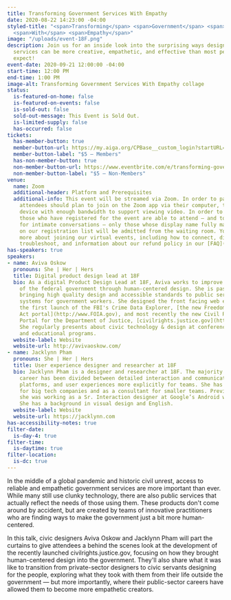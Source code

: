```yaml
---
title: Transforming Government Services With Empathy
date: 2020-08-22 14:23:00 -04:00
styled-title: "<span>Transforming</span> <span>Government</span> <span>Services</span>
  <span>With</span> <span>Empathy</span>"
image: "/uploads/event-18F.png"
description: Join us for an inside look into the surprising ways design for government
  services can be more creative, empathetic, and effective than most people would
  expect!
event-date: 2020-09-21 12:00:00 -04:00
start-time: 12:00 PM
end-time: 1:00 PM
image-alt: Transforming Government Services With Empathy collage
status:
  is-featured-on-home: false
  is-featured-on-events: false
  is-sold-out: false
  sold-out-message: This Event is Sold Out.
  is-limited-supply: false
  has-occurred: false
tickets:
  has-member-button: true
  member-button-url: https://my.aiga.org/CPBase__custom_login?startURL=%2Fsetup%2Fsecur%2FRemoteAccessAuthorizationPage.apexp%3Fsource%3DCAAAAXQYHYrAME8wMUgwMDAwMDA0Qzk1AAAA4oSo7dsFvNWljVNT_qsfuxQs1nosCCj7I-pZ0CbAdcTjfj4MatA1O6dMztneC6WADHGS1p3p_SBBKY6L6DpUeRrEN_vTj5c78IGUy-52CGe5-If6xmgyRNX_S4Xt4UBrHBFUrg9cNJ5wnhK3FXAd094Ptb9OoX1-rr3wutKAT0EGCOr45J-Yn0xf8B5GpwZjPjWnAZcLLZQgzTgMskdts0gKf1Zpw4T4u4a61QJVJlfy4lx7l0jpqcFzim5oda0k9MgeO5yx8AfQtXtRJKRyG1qhcmooVXJYcu3lu8wrsyN3aGsbYXc9vm8_mL6s13wWS3BUN_xz8UPLTX1QSC1oWcR2i9kPh8PpZ5qiedkdgPlGKKnUVRYtF0NUQSuFGR3-NIMPggWtiDWI9bx1-1v_31Q72YfHtyvACmRUGtp8A73OQEqu8B-bgL2dM-CTSx6xgNm1ZU2sNt7Rt2a6JCPP4wGnlESvAhORmuF2IDTP5UM3RTmrYObpbigkLRAa2-MT07d8cNQ1GGGL_rEZKxhHD0h1XWSbUX2NmC54OjM2y3NMc08t1aS7ZyRA4JZn7v_cX4xDUAhu3TOS8-rDU824hCTDA-nu1wXl9S71HajiyzWJhQS5nvWKFlAIe-kUu5VMFwmABnbzhBz2PKElCQupWXnV5YCPqQNGqDX5OF06t-sFRlLjjE7JhanrfVi2RbmsBWhsS12O9Wk-_5Jgctnd-gGjB8WFJrB0z7i2GThU6VSPlNliewn7nJxKQabsWfoOYLPwkh1Kpf4JmAH7729MvhrtN2V093KZfE9eYTAMDMDFfykKznbmRFAkgoY-hlN4yVkgudc09QTbuHZG7x1_vlJAGMFrs7BS5aKLFNw_hcEdl2O_kBUAgiRy2M6CkkkNAJxNSmOA4XWvN4HChSxtKLZlPZxDofOj0SvalBbvlbHV
  member-button-label: "$5 — Members"
  has-non-member-button: true
  non-member-button-url: https://www.eventbrite.com/e/transforming-government-services-with-empathy-tickets-117861116773
  non-member-button-label: "$5 — Non-Members"
venue:
  name: Zoom
  additional-header: Platform and Prerequisites
  additional-info: This event will be streamed via Zoom. In order to participate fully,
    attendees should plan to join on the Zoom app via their computer, tablet, or mobile
    device with enough bandwidth to support viewing video. In order to ensure only
    those who have registered for the event are able to attend — and to create space
    for intimate conversations — only those whose display name fully matches the name
    on our registration list will be admitted from the waiting room. You can find
    more about joining our virtual events, including how to connect, directions to
    troubleshoot, and information about our refund policy in our [FAQ](/faqs/).
has-speakers: true
speakers:
- name: Aviva Oskow
  pronouns: She | Her | Hers
  title: Digital product design lead at 18F
  bio: As a digital Product Design Lead at 18F, Aviva works to improve the user experience
    of the federal government through human-centered design. She is passionate about
    bringing high quality design and accessible standards to public services and improving
    systems for government workers. She designed the front facing web experience for
    the first launch of the FBI's Crime Data Explorer, [the new Freedom of Information
    Act portal](http://www.FOIA.gov), and most recently the new Civil Rights Complaint
    Portal for the Department of Justice, [civilrights.justice.gov](http://www.civilrights.justice.gov).
    She regularly presents about civic technology & design at conferences, universities,
    and educational programs.
  website-label: Website
  website-url: http://avivaoskow.com/
- name: Jacklynn Pham
  pronouns: She | Her | Hers
  title: User experience designer and researcher at 18F
  bio: Jacklynn Pham is a designer and researcher at 18F. The majority of her design
    career has been divided between detailed interaction and communicating systems,
    platforms, and user experiences more explicitly for teams. She has worked internally
    for big tech companies and as a consultant for smaller teams. Previous to 18F,
    she was working as a Sr. Interaction designer at Google’s Android wearables team.
    She has a background in visual design and English.
  website-label: Website
  website-url: https://jacklynn.com
has-accessibility-notes: true
filter-date:
  is-day-4: true
filter-time:
  is-daytime: true
filter-location:
  is-dc: true
---
```


In the middle of a global pandemic and historic civil unrest, access to reliable and empathetic government services are more important than ever. While many still use clunky technology, there are also public services that actually reflect the needs of those using them. These products don't come around by accident, but are created by teams of innovative practitioners who are finding ways to make the government just a bit more human-centered.

In this talk, civic designers Aviva Oskow and Jacklynn Pham will part the curtains to give attendees a behind the scenes look at the development of the recently launched civilrights.justice.gov, focusing on how they brought human-centered design into the government. They'll also share what it was like to transition from private-sector designers to civic servants designing for the people, exploring what they took with them from their life outside the government — but more importantly, where their public-sector careers have allowed them to become more empathetic creators.
